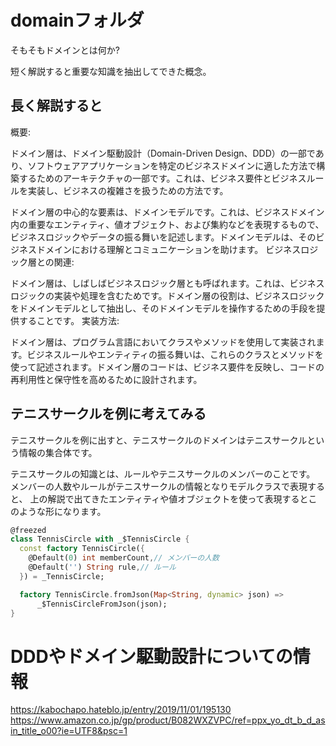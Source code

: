 # domainフォルダ
そもそもドメインとは何か?

短く解説すると重要な知識を抽出してできた概念。

## 長く解説すると
概要:

ドメイン層は、ドメイン駆動設計（Domain-Driven Design、DDD）の一部であり、ソフトウェアアプリケーションを特定のビジネスドメインに適した方法で構築するためのアーキテクチャの一部です。これは、ビジネス要件とビジネスルールを実装し、ビジネスの複雑さを扱うための方法です。

ドメイン層の中心的な要素は、ドメインモデルです。これは、ビジネスドメイン内の重要なエンティティ、値オブジェクト、および集約などを表現するもので、ビジネスロジックやデータの振る舞いを記述します。ドメインモデルは、そのビジネスドメインにおける理解とコミュニケーションを助けます。
ビジネスロジック層との関連:

ドメイン層は、しばしばビジネスロジック層とも呼ばれます。これは、ビジネスロジックの実装や処理を含むためです。ドメイン層の役割は、ビジネスロジックをドメインモデルとして抽出し、そのドメインモデルを操作するための手段を提供することです。
実装方法:

ドメイン層は、プログラム言語においてクラスやメソッドを使用して実装されます。ビジネスルールやエンティティの振る舞いは、これらのクラスとメソッドを使って記述されます。ドメイン層のコードは、ビジネス要件を反映し、コードの再利用性と保守性を高めるために設計されます。

## テニスサークルを例に考えてみる
テニスサークルを例に出すと、テニスサークルのドメインはテニスサークルという情報の集合体です。

テニスサークルの知識とは、ルールやテニスサークルのメンバーのことです。
メンバーの人数やルールがテニスサークルの情報となりモデルクラスで表現すると、
上の解説で出てきたエンティティや値オブジェクトを使って表現するとこのような形になります。

```dart
@freezed
class TennisCircle with _$TennisCircle {
  const factory TennisCircle({
    @Default(0) int memberCount,// メンバーの人数
    @Default('') String rule,// ルール
  }) = _TennisCircle;

  factory TennisCircle.fromJson(Map<String, dynamic> json) =>
      _$TennisCircleFromJson(json);
}
```

# DDDやドメイン駆動設計についての情報
https://kabochapo.hateblo.jp/entry/2019/11/01/195130
https://www.amazon.co.jp/gp/product/B082WXZVPC/ref=ppx_yo_dt_b_d_asin_title_o00?ie=UTF8&psc=1